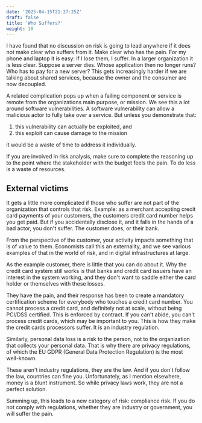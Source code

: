 ```yaml
---
date: '2025-04-15T21:27:25Z'
draft: false
title: 'Who Suffers?'
weight: 10
---
```


I have found that no discussion on risk is going to lead anywhere if it does not make clear who suffers from it.
Make clear who has the pain.
For my phone and laptop it is easy: if I lose them, I suffer.
In a larger organization it is less clear.
Suppose a server dies.
Whose application then no longer runs?
Who has to pay for a new server?
This gets increasingly harder if we are talking about shared services, because the owner and the consumer are now decoupled.

A related complication pops up when a failing component or service is remote from the organizations main purpose, or mission.
We see this a lot around software vulnerabilities.
A software vulnerability can allow a malicious actor to fully take over a service.
But unless you demonstrate that:

1. this vulnerability can actually be exploited, and
1. this exploit can cause damage to the mission

it would be a waste of time to address it individually.

If you are involved in risk analysis, make sure to complete the reasoning up to the point where the stakeholder with the budget feels the pain.
To do less is a waste of resources.

## External victims

It gets a little more complicated if those who suffer are not part of the organization that controls that risk.
Example: as a merchant accepting credit card payments of your customers, the customers credit card number helps you get paid.
But if you accidentally disclose it, and it falls in the hands of a bad actor, you don't suffer.
The customer does, or their bank.

From the perspective of the customer, your activity impacts something that is of value to them.
Economists call this an externality, and we see various examples of that in the world of risk, and in digital infrastructures at large.

As the example customer, there is little that you can do about it.
Why the credit card system still works is that banks and credit card issuers have an interest in the system working, and they don't want to saddle either the card holder or themselves with these losses.

They have the pain, and their response has been to create a mandatory certification scheme for everybody who touches a credit card number.
You cannot process a credit card, and definitely not at scale, without being PCI/DSS certified.
This is enforced by contract.
If you can't abide, you can't process credit cards, which may be important to you.
This is how they make the credit cards processors suffer.
It is an industry regulation.

Similarly, personal data loss is a risk to the person, not to the organization that collects your personal data.
That is why there are privacy regulations, of which the EU GDPR (General Data Protection Regulation) is the most well-known.

These aren't industry regulations, they are the law.
And if you don't follow the law, countries can fine you.
Unfortunately, as I mention elsewhere, money is a blunt instrument.
So while privacy laws work, they are not a perfect solution.

Summing up, this leads to a new category of risk: compliance risk.
If you do not comply with regulations, whether they are industry or government, you will suffer the pain.
